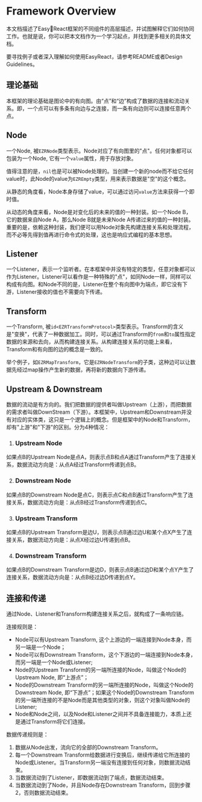 # Framework Overview

本文档描述了EasyReact框架的不同组件的高层描述，并试图解释它们如何协同工作。也就是说，你可以把本文档作为一个学习起点，并找到更多相关的具体文档。

要寻找例子或者深入理解如何使用EasyReact，请参考README或者Design Guidelines。

## 理论基础

本框架的理论基础是图论中的有向图。由“点”和“边”构成了数据的连接和流动关系。即，一个点可以有多条有向边与之连接，而一条有向边则可以连接任意两个点。

## Node

一个Node, 被`EZRNode`类型表示。Node对应了有向图里的"点"。任何对象都可以包装为一个Node, 它有一个`value`属性，用于存放对象。

值得注意的是，`nil`也是可以被Node处理的。当创建一个新的node而不给它任何value时，此Node的value为`EZREmpty`类型，用来表示数据是"空"的这个概念。

从静态的角度看，Node本身存储了value，可以通过访问`value`方法来获得一个即时值。

从动态的角度来看，Node是对变化后的未来的值的一种封装。如一个Node B，它的数据来自Node A，那么Node B就是未来Node A传递过来的值的一种封装。重要的是，依赖这种封装，我们便可以用Node对象先构建连接关系和处理流程，而不必等先得到值再进行命令式的处理，这也是响应式编程的基本思想。


## Listener

一个Listener，表示一个监听者。在本框架中并没有特定的类型，任意对象都可以作为Listener。Listener可以看作是一种特殊的"点"，如同Node一样，同样可以构成有向图。和Node不同的是，Listener在整个有向图中为端点，即它没有下游，Listener接收的值也不需要向下传递。

## Transform

一个Transform, 被`id<EZRTransformProtocol>`类型表示。Transform的含义是"变换"，代表了一种数据加工。同时，可以通过Transform的`from`和`to`属性指定数据的来源和去向，从而构建连接关系。从构建连接关系的功能上来看，Transform和有向图的边的概念是一致的。

举个例子，如`EZRMapTransform`，它是`EZRNodeTransform`的子类，这种边可以让数据先经过map操作产生新的数据，再将新的数据向下游传递。

## Upstream & Downstream

数据的流动是有方向的。我们把数据的提供者叫做Upstream（上游），而把数据的需求者叫做DownStream（下游）。本框架中，Upstream和Downstream并没有对应的实体类，这只是一个逻辑上的概念。但是框架中的Node和Transform，却有"上游"和"下游"的区别。分为4种情况：

1. ### Upstream Node

如果点B的Upstream Node是点A，则表示点B和点A通过Transform产生了连接关系，数据流动方向是：从点A经过Transform传递到点B。

2. ### Downstream Node

如果点B的Downstream Node是点C，则表示点C和点B通过Transform产生了连接关系，数据流动方向是：从点B经过Transform传递到点C。

3. ### Upstream Transform

如果点B的Upstream Transform是边U，则表示点B通过边U和某个点X产生了连接关系，数据流动方向是：从点X经过边U传递到点B。

4. ### Downstream Transform

如果点B的Downstream Transform是边D，则表示点B通过边D和某个点Y产生了连接关系，数据流动方向是：从点B经过边D传递到点Y。

## 连接和传递

通过Node、Listener和Transform构建连接关系之后，就构成了一条响应链。

连接规则是：

- Node可以有Upstream Transform, 这个上游边的一端连接到Node本身，而另一端是一个Node；
- Node可以有Downstream Transform，这个下游边的一端连接到Node本身，而另一端是一个Node或Listener;
- Node的Upstream Transform的另一端所连接的Node，叫做这个Node的Upstream Node, 即“上游点”；
- Node的Downstream Transform的另一端所连接的Node，叫做这个Node的Downstream Node, 即“下游点”；如果这个Node的Downstream Transform的另一端所连接的不是Node而是其他类型的对象，则这个对象叫做Node的Listener;
- Node和Node之间，以及Node和Listener之间并不具备连接能力，本质上还是通过Transform将它们连接。

数据传递规则是：

1. 数据从Node出发，流向它的全部的Downstream Transform。
3. 每一个Downstream Transform给数据进行变换后，继续传递给它所连接的Node或Listener。当Transform另一端没有连接到任何对象，则数据流动结束。
4. 当数据流动到了Listener，即数据流动到了端点，数据流动结束。
5. 当数据流动到了Node，并且Node存在Downstream Transform，回到步骤2，否则数据流动结束。

